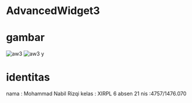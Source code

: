 # AdvancedWidget3

<h1> gambar  </h1>

![aw3](https://cloud.githubusercontent.com/assets/22103901/19377312/7c744068-920f-11e6-8ca6-6128c3b83b34.jpeg)
![aw3 y](https://cloud.githubusercontent.com/assets/22103901/19377311/7c6cf092-920f-11e6-96ac-83539f48dfca.jpeg)

<h1> identitas </h1>
nama : Mohammad Nabil Rizqi
kelas : XIRPL 6
absen 21
nis :4757/1476.070
